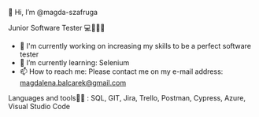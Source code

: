 👋 Hi, I’m @magda-szafruga

Junior Software Tester 💻📱🦸‍♀️
- 🔭 I'm currently working on increasing my skills to be a perfect software tester
- 🌱 I’m currently learning: Selenium
- 📫 How to reach me: Please contact me on my e-mail address: magdalena.balcarek@gmail.com

Languages and tools🐱‍👤 : SQL,  GIT,  Jira, Trello, Postman, Cypress, Azure, Visual Studio Code

<!---
magda-szafruga/magda-szafruga is a ✨ special ✨ repository because its `README.md` (this file) appears on your GitHub profile.
You can click the Preview link to take a look at your changes.
--->
